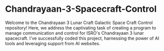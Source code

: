 # Chandrayaan-3-Spacecraft-Control
Welcome to the Chandrayaan 3 Lunar Craft Galactic Space Craft Control repository! Here, we address the captivating task of creating a program to manage communication and control for ISRO's Chandrayaan 3 lunar spacecraft. I've successfully coded this project, harnessing the power of AI tools and leveraging support from AI websites.
